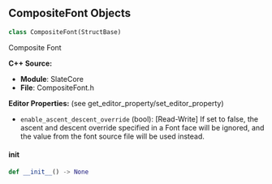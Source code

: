 ## CompositeFont Objects

```python
class CompositeFont(StructBase)
```

Composite Font

**C++ Source:**

- **Module**: SlateCore
- **File**: CompositeFont.h

**Editor Properties:** (see get_editor_property/set_editor_property)

- ``enable_ascent_descent_override`` (bool):  [Read-Write] If set to false, the ascent and descent override specified in a Font face will be ignored, and the value from the font source file will be used instead.

<a id="unreal.CompositeFont.__init__"></a>

#### __init__

```python
def __init__() -> None
```

<a id="unreal.ForceFeedbackChannelDetails"></a>